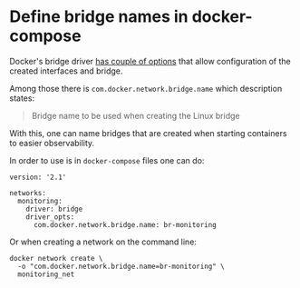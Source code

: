 # Define bridge names in docker-compose

Docker's bridge driver [has couple of options](https://docs.docker.com/engine/reference/commandline/network_create/#bridge-driver-options) that allow configuration of the created interfaces and bridge.

Among those there is `com.docker.network.bridge.name` which description states:

> Bridge name to be used when creating the Linux bridge

With this, one can name bridges that are created when starting containers to easier observability.

In order to use is in `docker-compose` files one can do:

    version: '2.1'

    networks:
      monitoring:
        driver: bridge
        driver_opts:
          com.docker.network.bridge.name: br-monitoring

Or when creating a network on the command line:

    docker network create \
      -o "com.docker.network.bridge.name=br-monitoring" \
      monitoring_net
